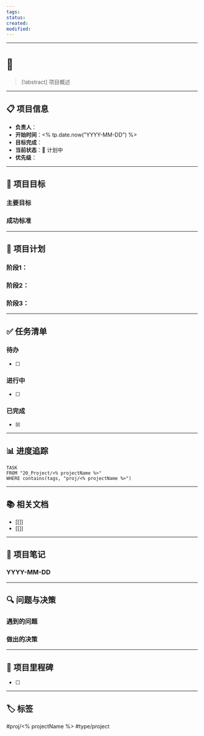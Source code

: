 ```yaml
---
tags:
status:
created:
modified:
---
```



---

# 🎯 

> [!abstract] 项目概述

---

## 📋 项目信息

- **负责人**：
- **开始时间**：<% tp.date.now("YYYY-MM-DD") %>
- **目标完成**：
- **当前状态**：🌱 计划中
- **优先级**：

---

## 🎯 项目目标

### 主要目标

### 成功标准

---

## 📝 项目计划

### 阶段1：

### 阶段2：

### 阶段3：

---

## ✅ 任务清单

### 待办

- [ ]

### 进行中

- [ ]

### 已完成

- [x]

---

## 📊 进度追踪

```dataview
TASK
FROM "20_Project/<% projectName %>"
WHERE contains(tags, "proj/<% projectName %>")
```

---

## 📚 相关文档

- [[]]
- [[]]

---

## 💭 项目笔记

### YYYY-MM-DD

---

## 🔍 问题与决策

### 遇到的问题

### 做出的决策

---

## 🎉 项目里程碑

- [ ]

---

## 🏷️ 标签

#proj/<% projectName %> #type/project